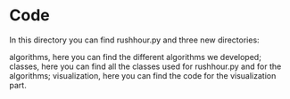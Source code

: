 # Code

In this directory you can find rushhour.py and three new directories:

algorithms, here you can find the different algorithms we developed;
classes, here you can find all the classes used for rushhour.py and for the algorithms;
visualization, here you can find the code for the visualization part.
